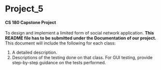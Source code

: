 # Project_5
#### CS 180 Capstone Project
To design and implement a limited form of social network application. 
**This README file has to be submitted under the Documentation of our project.**
This document will include the following for each class: 
1. A detailed description.
2. Descriptions of the testing done on that class. For GUI testing, provide step-by-step guidance on the tests performed. 
